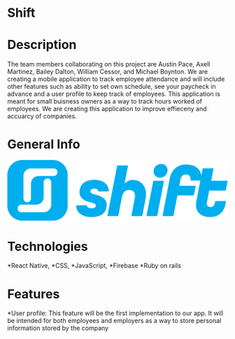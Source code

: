 # Shift #

# Description #
The team members collaborating on this project are Austin Pace,
Axell Martinez, Bailey Dalton, William Cessor, and Michael Boynton.
We are creating a mobile application to track employee attendance and will
include other features such as ability to set own schedule, see your 
paycheck in advance and a user profile to keep track of employees.
This application is meant for small buisness owners as a way 
to track hours worked of employees. We are creating this application
to improve effieceny and accuarcy of companies.

# General Info #

![Scheme](shiftlogo.png)

# Technologies #

*React Native,
*CSS,
*JavaScript,
*Firebase
*Ruby on rails

# Features #
*User profile: This feature will be the first implementation to our app. 
It will be intended for both employees and employers as a way to store
personal information stored by the company